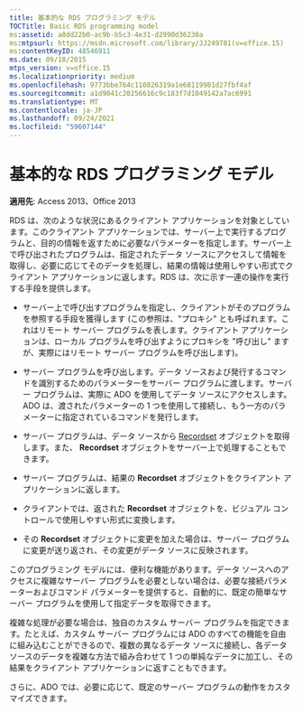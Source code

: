 ```yaml
---
title: 基本的な RDS プログラミング モデル
TOCTitle: Basic RDS programming model
ms:assetid: a8dd22b0-ac9b-b5c3-4e31-d2990d36230a
ms:mtpsurl: https://msdn.microsoft.com/library/JJ249781(v=office.15)
ms:contentKeyID: 48546911
ms.date: 09/18/2015
mtps_version: v=office.15
ms.localizationpriority: medium
ms.openlocfilehash: 9773bbe764c110826319a1e68119981d27fbf4af
ms.sourcegitcommit: a1d9041c20256616c9c183f7d1049142a7ac6991
ms.translationtype: MT
ms.contentlocale: ja-JP
ms.lasthandoff: 09/24/2021
ms.locfileid: "59607144"
---
```

# <a name="basic-rds-programming-model"></a>基本的な RDS プログラミング モデル

**適用先**: Access 2013、Office 2013

RDS は、次のような状況にあるクライアント アプリケーションを対象としています。このクライアント アプリケーションでは、サーバー上で実行するプログラムと、目的の情報を返すために必要なパラメーターを指定します。サーバー上で呼び出されたプログラムは、指定されたデータ ソースにアクセスして情報を取得し、必要に応じてそのデータを処理し、結果の情報は使用しやすい形式でクライアント アプリケーションに返します。RDS は、次に示す一連の操作を実行する手段を提供します。

- サーバー上で呼び出すプログラムを指定し、クライアントがそのプログラムを参照する手段を獲得します (この参照は、"プロキシ" とも呼ばれます。これはリモート サーバー プログラムを表します。クライアント アプリケーションは、ローカル プログラムを呼び出すようにプロキシを "呼び出し" ますが、実際にはリモート サーバー プログラムを呼び出します)。

- サーバー プログラムを呼び出します。データ ソースおよび発行するコマンドを識別するためのパラメーターをサーバー プログラムに渡します。サーバー プログラムは、実際に ADO を使用してデータ ソースにアクセスします。ADO は、渡されたパラメーターの 1 つを使用して接続し、もう一方のパラメーターに指定されているコマンドを発行します。

- サーバー プログラムは、データ ソースから [Recordset](recordset-object-ado.md) オブジェクトを取得します。また、 **Recordset** オブジェクトをサーバー上で処理することもできます。

- サーバー プログラムは、結果の **Recordset** オブジェクトをクライアント アプリケーションに返します。

- クライアントでは、返された **Recordset** オブジェクトを、ビジュアル コントロールで使用しやすい形式に変換します。

- その **Recordset** オブジェクトに変更を加えた場合は、サーバー プログラムに変更が送り返され、その変更がデータ ソースに反映されます。

このプログラミング モデルには、便利な機能があります。データ ソースへのアクセスに複雑なサーバー プログラムを必要としない場合は、必要な接続パラメーターおよびコマンド パラメーターを提供すると、自動的に、既定の簡単なサーバー プログラムを使用して指定データを取得できます。

複雑な処理が必要な場合は、独自のカスタム サーバー プログラムを指定できます。たとえば、カスタム サーバー プログラムには ADO のすべての機能を自由に組み込むことができるので、複数の異なるデータ ソースに接続し、各データ ソースのデータを複雑な方法で組み合わせて 1 つの単純なデータに加工し、その結果をクライアント アプリケーションに返すこともできます。

さらに、ADO では、必要に応じて、既定のサーバー プログラムの動作をカスタマイズできます。

